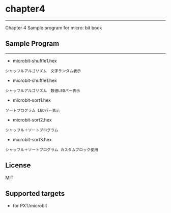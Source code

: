 # chapter4
---
Chapter 4 Sample program for micro: bit book

## Sample Program
---
* microbit-shuffle1.hex
```
シャッフルアルゴリズム　文字ランダム表示
```
* microbit-shuffle1.hex
```
シャッフルアルゴリズム　数値LEDバー表示
```
* microbit-sort1.hex
```
ソートプログラム LEDバー表示
```
* microbit-sort2.hex
```
シャッフル＋ソートプログラム
```
* microbit-sort3.hex
```
シャッフル＋ソートプログラム カスタムブロック使用
```
## License
MIT

## Supported targets

* for PXT/microbit
